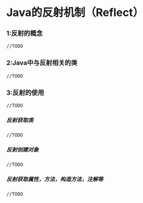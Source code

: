 #  Java的反射机制（Reflect）

###  1:反射的概念

    //TODO
    
###  2:Java中与反射相关的类

    //TODO
    
###  3:反射的使用

    //TODO
    
#####  反射获取类

    //TODO
    
#####  反射创建对象

    //TODO
    
#####  反射获取属性，方法，构造方法，注解等

    //TODO